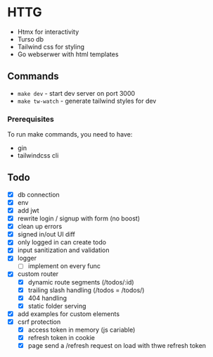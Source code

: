 # HTTG

- Htmx for interactivity
- Turso db
- Tailwind css for styling
- Go webserwer with html templates

## Commands

- `make dev` - start dev server on port 3000
- `make tw-watch` - generate tailwind styles for dev

### Prerequisites

To run make commands, you need to have:

- gin
- tailwindcss cli

## Todo

- [x] db connection
- [x] env
- [x] add jwt
- [x] rewrite login / signup with form (no boost)
- [x] clean up errors
- [x] signed in/out UI diff
- [x] only logged in can create todo
- [x] input sanitization and validation
- [x] logger
  - [ ] implement on every func
- [x] custom router
  - [x] dynamic route segments (/todos/:id)
  - [x] trailing slash handling (/todos = /todos/)
  - [x] 404 handling
  - [x] static folder serving
- [x] add examples for custom elements
- [x] csrf protection
  - [x] access token in memory (js cariable)
  - [x] refresh token in cookie
  - [x] page send a /refresh request on load with thwe refresh token
